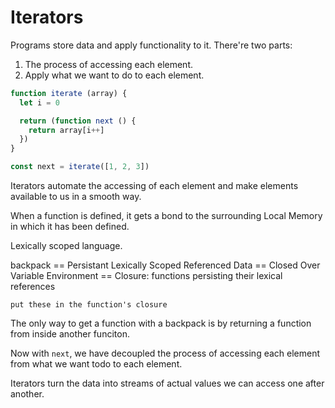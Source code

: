 # Iterators

Programs store data and apply functionality to it. There're two parts:

1. The process of accessing each element.
2. Apply what we want to do to each element.

```javascript
function iterate (array) {
  let i = 0

  return (function next () {
    return array[i++]
  })
}

const next = iterate([1, 2, 3])
```

Iterators automate the accessing of each element and make elements available to us in a smooth way.

When a function is defined, it gets a bond to the surrounding Local Memory in which it has been defined.

Lexically scoped language.

backpack == Persistant Lexically Scoped Referenced Data == Closed Over Variable Environment
== Closure: functions persisting their lexical references

`put these in the function's closure`

The only way to get a function with a backpack is by returning a function from inside another funciton.

Now with `next`, we have decoupled the process of accessing each element from what we want todo to each element. 

Iterators turn the data into streams of actual values we can access one after another.
